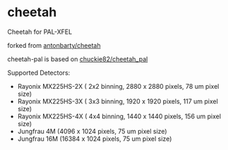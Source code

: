 # cheetah
Cheetah for PAL-XFEL

forked from [antonbarty/cheetah](https://github.com/antonbarty/cheetah)

cheetah-pal is based on [chuckie82/cheetah_pal](https://github.com/chuckie82/cheetah_pal)

Supported Detectors:
- Rayonix MX225HS-2X ( 2x2 binning, 2880 x 2880 pixels, 78 um pixel size)
- Rayonix MX225HS-3X ( 3x3 binning, 1920 x 1920 pixels, 117 um pixel size)
- Rayonix MX225HS-4X ( 4x4 binning, 1440 x 1440 pixels, 156 um pixel size)
- Jungfrau 4M (4096 x 1024 pixels, 75 um pixel size)
- Jungfrau 16M (16384 x 1024 pixels, 75 um pixel size)


